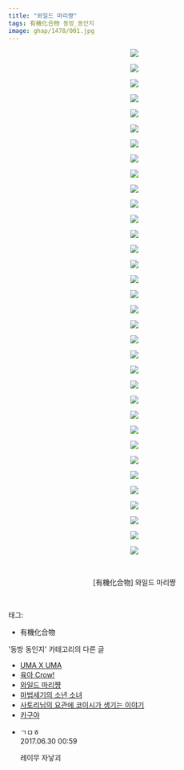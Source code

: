 ```yaml
---
title: "와일드 마리쨩"
tags: 有機化合物 동방_동인지
image: ghap/1478/001.jpg
---
```

<div class="article">
<p style="text-align: center; clear: none; float: none;"><img src="{{ site.nasurl }}/ghap/1478/001.jpg"/></p>
<p style="text-align: center; clear: none; float: none;"><img src="{{ site.nasurl }}/ghap/1478/002.jpg"/></p>
<p style="text-align: center; clear: none; float: none;"><img src="{{ site.nasurl }}/ghap/1478/003.jpg"/></p>
<p style="text-align: center; clear: none; float: none;"><img src="{{ site.nasurl }}/ghap/1478/004.jpg"/></p>
<p style="text-align: center; clear: none; float: none;"><img src="{{ site.nasurl }}/ghap/1478/005.jpg"/></p>
<p style="text-align: center; clear: none; float: none;"><img src="{{ site.nasurl }}/ghap/1478/006.jpg"/></p>
<p style="text-align: center; clear: none; float: none;"><img src="{{ site.nasurl }}/ghap/1478/007.jpg"/></p>
<p style="text-align: center; clear: none; float: none;"><img src="{{ site.nasurl }}/ghap/1478/008.jpg"/></p>
<p style="text-align: center; clear: none; float: none;"><img src="{{ site.nasurl }}/ghap/1478/009.jpg"/></p>
<p style="text-align: center; clear: none; float: none;"><img src="{{ site.nasurl }}/ghap/1478/010.jpg"/></p>
<p style="text-align: center; clear: none; float: none;"><img src="{{ site.nasurl }}/ghap/1478/011.jpg"/></p>
<p style="text-align: center; clear: none; float: none;"><img src="{{ site.nasurl }}/ghap/1478/012.jpg"/></p>
<p style="text-align: center; clear: none; float: none;"><img src="{{ site.nasurl }}/ghap/1478/013.jpg"/></p>
<p style="text-align: center; clear: none; float: none;"><img src="{{ site.nasurl }}/ghap/1478/014.jpg"/></p>
<p style="text-align: center; clear: none; float: none;"><img src="{{ site.nasurl }}/ghap/1478/015.jpg"/></p>
<p style="text-align: center; clear: none; float: none;"><img src="{{ site.nasurl }}/ghap/1478/016.jpg"/></p>
<p style="text-align: center; clear: none; float: none;"><img src="{{ site.nasurl }}/ghap/1478/017.jpg"/></p>
<p style="text-align: center; clear: none; float: none;"><img src="{{ site.nasurl }}/ghap/1478/018.jpg"/></p>
<p style="text-align: center; clear: none; float: none;"><img src="{{ site.nasurl }}/ghap/1478/019.jpg"/></p>
<p style="text-align: center; clear: none; float: none;"><img src="{{ site.nasurl }}/ghap/1478/020.jpg"/></p>
<p style="text-align: center; clear: none; float: none;"><img src="{{ site.nasurl }}/ghap/1478/021.jpg"/></p>
<p style="text-align: center; clear: none; float: none;"><img src="{{ site.nasurl }}/ghap/1478/022.jpg"/></p>
<p style="text-align: center; clear: none; float: none;"><img src="{{ site.nasurl }}/ghap/1478/023.jpg"/></p>
<p style="text-align: center; clear: none; float: none;"><img src="{{ site.nasurl }}/ghap/1478/024.jpg"/></p>
<p style="text-align: center; clear: none; float: none;"><img src="{{ site.nasurl }}/ghap/1478/025.jpg"/></p>
<p style="text-align: center; clear: none; float: none;"><img src="{{ site.nasurl }}/ghap/1478/026.jpg"/></p>
<p style="text-align: center; clear: none; float: none;"><img src="{{ site.nasurl }}/ghap/1478/027.jpg"/></p>
<p style="text-align: center; clear: none; float: none;"><img src="{{ site.nasurl }}/ghap/1478/028.jpg"/></p>
<p style="text-align: center; clear: none; float: none;"><img src="{{ site.nasurl }}/ghap/1478/029.jpg"/></p>
<p style="text-align: center; clear: none; float: none;"><img src="{{ site.nasurl }}/ghap/1478/030.jpg"/></p>
<p style="text-align: center; clear: none; float: none;"><img src="{{ site.nasurl }}/ghap/1478/031.jpg"/></p>
<p style="text-align: center; clear: none; float: none;"><img src="{{ site.nasurl }}/ghap/1478/032.jpg"/></p>
<p style="text-align: center; clear: none; float: none;"><img src="{{ site.nasurl }}/ghap/1478/033.jpg"/></p>
<p style="text-align: center; clear: none; float: none;"><img src="{{ site.nasurl }}/ghap/1478/034.jpg"/></p>
<p style="text-align: center; clear: none; float: none;"><br/></p>
<p style="text-align: center; clear: none; float: none;">[有機化合物] 와일드 마리쨩</p>
<p><br/></p>
</div><div class="tagTrail">
<p>태그: </p>
<ul>
<li>有機化合物</li>
</ul>
</div><div class="another">
<p>'동방 동인지' 카테고리의 다른 글</p>
<ul>
<li><a href="/2016-08-11-ghap_1481">UMA X UMA</a></li>
<li><a href="/2016-08-11-ghap_1479">육아 Crow!</a></li>
<li><a href="/2016-08-11-ghap_1478">와일드 마리쨩</a></li>
<li><a href="/2016-08-11-ghap_1476">마법세기의 소년 소녀</a></li>
<li><a href="/2016-08-10-ghap_1475">사토리님의 요관에 코이시가 생기는 이야기</a></li>
<li><a href="/2016-08-10-ghap_1473">카구야</a></li>
</ul>
</div><div class="cb_module cb_fluid">
<div class="cb_wrt cb_profile">
<div class="comment">
<ul>
<li class="cb_thumb_off" id="comment15025507">
<div class="cb_comment_area">
<div class="cb_info_area">
<div class="cb_section">
<span class="cb_nick_name">ㄱㅁㅎ</span>
</div>
<div class="cb_section">
<span class="cb_date">2017.06.30 00:59 </span>
</div>
</div>
<div class="cb_dsc_comment">
<p class="cb_dsc">
											레이무 자낳괴
										</p>
</div>
</div></li>
</ul>
</div>
</div><!-- commentList close -->
</div>